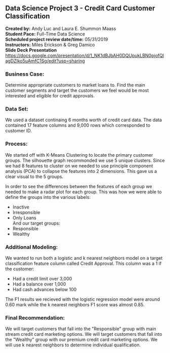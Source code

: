## Data Science Project 3 - Credit Card Customer Classification
**Created by:** Andy Luc and Laura E. Shummon Maass  
**Student Pace:** Full-Time Data Science  
**Scheduled project review date/time:** 05/31/2019  
**Instructors:** Miles Erickson & Greg Damico  
**Slide Deck Presentation**
https://docs.google.com/presentation/d/1_NK1dBJbAH0DQUpukLBN0pjofQlagDZlko5uAmfC1Sg/edit?usp=sharing

### Business Case:
Determine appropriate customers to market loans to. Find the main customer segments and target the customers we feel would be most interested and eligible for credit approvals. 


### Data Set:   
We used a dataset continaing 6 months worth of credit card data. The data contained 17 feature columns and 9,000 rows which corresponded to customer ID.


### Process:   
We started off with K-Means Clustering to locate the primary customer groups. The silhouette graph recommonded we use 5 unique clusters. Since we had 8 features to cluster on we needed to use principle component analysis (PCA) to collapse the features into 2 dimensions. This gave us a clear visual to the 5 groups. 

In order to see the differences between the features of each group we needed to make a radar plot for each group. This was how we were able to define the groups into the various labels:
* Inactive
* Irresponsible
* Only Loans     
And our target groups:
* Responsible
* Wealthy

### Additional Modeling:
We wanted to run both a logistic and k nearest neighbors model on a target classification feature column called Credit Approval. This column was a 1 if the customer:
* Had a credit limit over 3,000
* Had a balance over 1,000
* Had cash advances below 100

The F1 results we recieved with the logistic regression model were around 0.60 mark while the k nearest neighbors F1 score was almost 0.85. 

### Final Recommendation:
We will target customers that fall into the "Responsible" group with main stream credit card marketing options.
We will target customers that fall into the "Wealthy" group with our premium credit card marketing options.
We will use k nearest neighbors to determine individual qualification.


